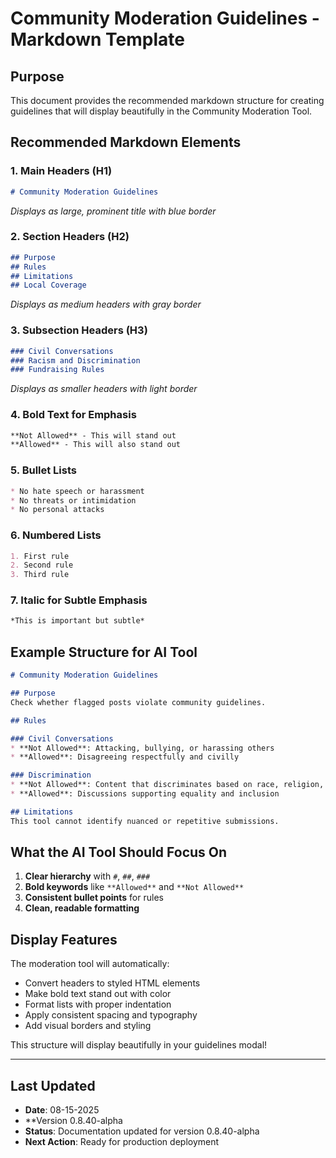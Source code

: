 # Community Moderation Guidelines - Markdown Template

## Purpose
This document provides the recommended markdown structure for creating guidelines that will display beautifully in the Community Moderation Tool.

## Recommended Markdown Elements

### 1. Main Headers (H1)
```markdown
# Community Moderation Guidelines
```
*Displays as large, prominent title with blue border*

### 2. Section Headers (H2)
```markdown
## Purpose
## Rules
## Limitations
## Local Coverage
```
*Displays as medium headers with gray border*

### 3. Subsection Headers (H3)
```markdown
### Civil Conversations
### Racism and Discrimination
### Fundraising Rules
```
*Displays as smaller headers with light border*

### 4. Bold Text for Emphasis
```markdown
**Not Allowed** - This will stand out
**Allowed** - This will also stand out
```

### 5. Bullet Lists
```markdown
* No hate speech or harassment
* No threats or intimidation
* No personal attacks
```

### 6. Numbered Lists
```markdown
1. First rule
2. Second rule
3. Third rule
```

### 7. Italic for Subtle Emphasis
```markdown
*This is important but subtle*
```

## Example Structure for AI Tool

```markdown
# Community Moderation Guidelines

## Purpose
Check whether flagged posts violate community guidelines.

## Rules

### Civil Conversations
* **Not Allowed**: Attacking, bullying, or harassing others
* **Allowed**: Disagreeing respectfully and civilly

### Discrimination
* **Not Allowed**: Content that discriminates based on race, religion, etc.
* **Allowed**: Discussions supporting equality and inclusion

## Limitations
This tool cannot identify nuanced or repetitive submissions.
```

## What the AI Tool Should Focus On

1. **Clear hierarchy** with `#`, `##`, `###`
2. **Bold keywords** like `**Allowed**` and `**Not Allowed**`
3. **Consistent bullet points** for rules
4. **Clean, readable formatting**

## Display Features

The moderation tool will automatically:
- Convert headers to styled HTML elements
- Make bold text stand out with color
- Format lists with proper indentation
- Apply consistent spacing and typography
- Add visual borders and styling

This structure will display beautifully in your guidelines modal! 

---

## Last Updated
- **Date**: 08-15-2025
- **Version 0.8.40-alpha
- **Status**: Documentation updated for version 0.8.40-alpha
- **Next Action**: Ready for production deployment